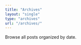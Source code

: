 ```yaml
---
title: "Archives"
layout: "single"
type: "archives"
url: "/archives/"
---
```


Browse all posts organized by date.
